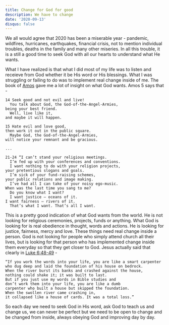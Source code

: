 ```yaml
---
title: Change for God for good
description: We have to change
date: '2020-09-13'
disqus: false
---
```


We all would agree that 2020 has been a miserable year - pandemic, wildfires, hurricanes, earthquakes, financial crisis, not to mention individual troubles, deaths in the family and many other miseries. In all this trouble, it is a still a good time to seek God with all our hearts to understand what He wants.

<!--truncate-->

What I have realized is that what I did most of my life was to listen and receieve from God whether it be His word or His blessings. What I was struggling or failing to do was to implement real change inside of me. The book of [Amos](https://www.biblegateway.com/passage/?search=Amos+1&version=MSG) gave me a lot of insight on what God wants. Amos 5 says that -

    14 Seek good and not evil and live!
      You talk about God, the God-of-the-Angel-Armies,
    being your best friend.
      Well, live like it,
    and maybe it will happen.

    15 Hate evil and love good,
    then work it out in the public square.
      Maybe God, the God-of-the-Angel-Armies,
    will notice your remnant and be gracious.

    ...

    21-24 “I can’t stand your religious meetings.
      I’m fed up with your conferences and conventions.
      I want nothing to do with your religion projects,
    your pretentious slogans and goals.
      I’m sick of your fund-raising schemes,
    your public relations and image making.
      I’ve had all I can take of your noisy ego-music.
    When was the last time you sang to me?
      Do you know what I want?
      I want justice — oceans of it.
    I want fairness — rivers of it.
      That’s what I want. That’s all I want.

This is a pretty good indication of what God wants from the world. He is not looking for religious ceremonies, projects, funds or anything. What God is looking for is real obedience in thought, words and actions. He is looking for justice, fairness, mercy and love. These things need real change inside a person. God is not looking for people who simply attend church all their lives, but is looking for that person who has implemented change inside them everyday so that they get closer to God. Jesus actually said that clearly in [Luke 6:48-49](https://www.biblegateway.com/passage/?search=Luke+6&version=MSG) -

    “If you work the words into your life, you are like a smart carpenter
    who dug deep and laid the foundation of his house on bedrock.
    When the river burst its banks and crashed against the house,
    nothing could shake it; it was built to last.
    But if you just use my words in Bible studies and
    don’t work them into your life, you are like a dumb
    carpenter who built a house but skipped the foundation.
    When the swollen river came crashing in,
    it collapsed like a house of cards. It was a total loss.”

So each day we need to seek God in His word, ask God to teach us and change us, we can never be perfect but we need to be open to change and be changed from inside, always obeying God and improving day by day.
